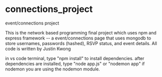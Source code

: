 # connections_project
event/connections project

This is the network based programming final project which uses npm and express framework -- a event/connections page that uses mongodb to store usernames, passwords (hashed), RSVP status, and event details.
All code is written by Justin Kwong

in vs code terminal, type "npm install" to install dependencies.
after dependencies are installed, type "node app.js" or "nodemon app" if nodemon you are using the nodemon module. 
